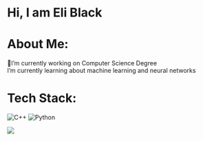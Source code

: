 # Hi, I am Eli Black 

#  About Me:
🔭I’m currently working on Computer Science Degree<br> I’m currently learning about machine learning and neural networks <br>


#  Tech Stack:
![C++](https://img.shields.io/badge/c++-%2300599C.svg?style=for-the-badge&logo=c%2B%2B&logoColor=white) ![Python](https://img.shields.io/badge/python-3670A0?style=for-the-badge&logo=python&logoColor=ffdd54)

![](https://github-readme-stats.vercel.app/api/top-langs/?username=Eli-Black&theme=noctis_minimus&hide_border=false&include_all_commits=false&count_private=false&layout=compact)



